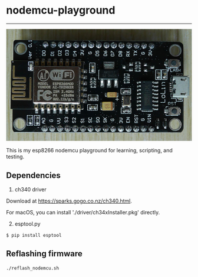 # nodemcu-playground
---

![](./images/nodemcu_esp8266.jpg)

This is my esp8266 nodemcu playground for learning, scripting, and testing.

## Dependencies

1. ch340 driver

Download at https://sparks.gogo.co.nz/ch340.html.

For macOS, you can install './driver/ch34xInstaller.pkg' directly.

2. esptool.py
   
```bash
$ pip install esptool
```

## Reflashing firmware

```bash
./reflash_nodemcu.sh
```

